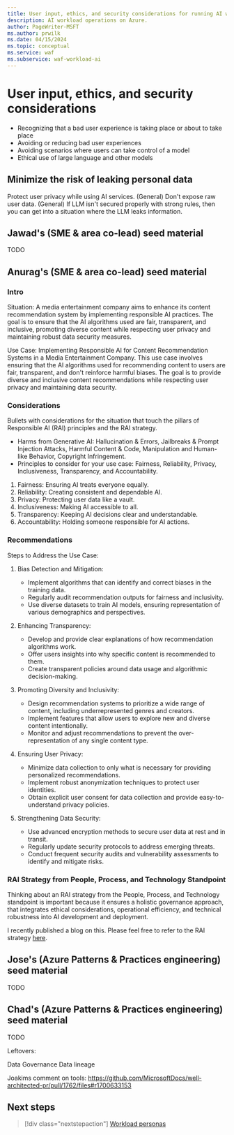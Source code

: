 ```yaml
---
title: User input, ethics, and security considerations for running AI workloads on Azure
description: AI workload operations on Azure.
author: PageWriter-MSFT
ms.author: prwilk
ms.date: 04/15/2024
ms.topic: conceptual
ms.service: waf
ms.subservice: waf-workload-ai
---
```


# User input, ethics, and security considerations

- Recognizing that a bad user experience is taking place or about to take place
- Avoiding or reducing bad user experiences
- Avoiding scenarios where users can take control of a model
- Ethical use of large language and other models

## Minimize the risk of leaking personal data

Protect user privacy while using AI services. (General)
Don't expose  raw user data. (General)
If LLM isn't secured properly with strong rules, then you can get into a situation where the LLM leaks information.

## Jawad's (SME & area co-lead) seed material

TODO

## Anurag's (SME & area co-lead) seed material

### Intro

Situation: A media entertainment company aims to enhance its content recommendation system by implementing responsible AI practices. The goal is to ensure that the AI algorithms used are fair, transparent, and inclusive, promoting diverse content while respecting user privacy and maintaining robust data security measures.

Use Case: Implementing Responsible AI for Content Recommendation Systems in a Media Entertainment Company. This use case involves ensuring that the AI algorithms used for recommending content to users are fair, transparent, and don't reinforce harmful biases. The goal is to provide diverse and inclusive content recommendations while respecting user privacy and maintaining data security.

### Considerations

Bullets with considerations for the situation that touch the pillars of Responsible AI (RAI) principles and the RAI strategy.

- Harms from Generative AI: Hallucination & Errors, Jailbreaks & Prompt Injection Attacks, Harmful Content & Code, Manipulation and Human-like Behavior, Copyright Infringement.
- Principles to consider for your use case: Fairness, Reliability, Privacy, Inclusiveness, Transparency, and Accountability.

1. Fairness: Ensuring AI treats everyone equally.
2. Reliability: Creating consistent and dependable AI.
3. Privacy: Protecting user data like a vault.
4. Inclusiveness: Making AI accessible to all.
5. Transparency: Keeping AI decisions clear and understandable.
6. Accountability: Holding someone responsible for AI actions.

### Recommendations

Steps to Address the Use Case:

1. Bias Detection and Mitigation:
    - Implement algorithms that can identify and correct biases in the training data.
    - Regularly audit recommendation outputs for fairness and inclusivity.
    - Use diverse datasets to train AI models, ensuring representation of various demographics and perspectives.

2. Enhancing Transparency:
    - Develop and provide clear explanations of how recommendation algorithms work.
    - Offer users insights into why specific content is recommended to them.
    - Create transparent policies around data usage and algorithmic decision-making.

3. Promoting Diversity and Inclusivity:
    - Design recommendation systems to prioritize a wide range of content, including underrepresented genres and creators.
    - Implement features that allow users to explore new and diverse content intentionally.
    - Monitor and adjust recommendations to prevent the over-representation of any single content type.

4. Ensuring User Privacy:
    - Minimize data collection to only what is necessary for providing personalized recommendations.
    - Implement robust anonymization techniques to protect user identities.
    - Obtain explicit user consent for data collection and provide easy-to-understand privacy policies.

5. Strengthening Data Security:
    - Use advanced encryption methods to secure user data at rest and in transit.
    - Regularly update security protocols to address emerging threats.
    - Conduct frequent security audits and vulnerability assessments to identify and mitigate risks.

### RAI Strategy from People, Process, and Technology Standpoint

Thinking about an RAI strategy from the People, Process, and Technology standpoint is important because it ensures a holistic governance approach, that integrates ethical considerations, operational efficiency, and technical robustness into AI development and deployment.

I recently published a blog on this. Please feel free to refer to the RAI strategy [here](https://www.linkedin.com/responsible-ai-strategy-for-business-leaders).

## Jose's (Azure Patterns & Practices engineering) seed material

TODO

## Chad's (Azure Patterns & Practices engineering) seed material

TODO

Leftovers:

Data Governance
Data lineage

Joakims comment on tools: https://github.com/MicrosoftDocs/well-architected-pr/pull/1762/files#r1700633153

## Next steps

> [!div class="nextstepaction"]
> [Workload personas](personas.md)
